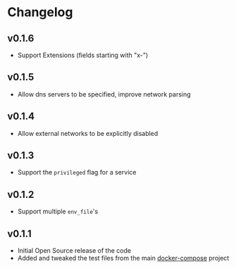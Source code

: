 Changelog
=========

## v0.1.6
- Support Extensions (fields starting with "x-")

## v0.1.5
- Allow dns servers to be specified, improve network parsing

## v0.1.4
- Allow external networks to be explicitly disabled

## v0.1.3
- Support the `privileged` flag for a service

## v0.1.2
- Support multiple `env_file`'s

## v0.1.1
- Initial Open Source release of the code
- Added and tweaked the test files from the main [docker-compose](https://github.com/docker/compose/tests/fixtures) project